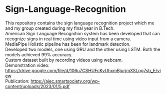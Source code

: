 # Sign-Language-Recognition
This repository contains the sign language recognition project which me and my group created during my final year in B.Tech.\
American Sign Language Recognition system has been developed that can recognize signs in real time using video input from a camera. \
MediaPipe Holistic pipeline has been for landmark detection.\
Developed two models, one using GRU and the other using LSTM. Both the models achieved 99% accuracy.\
Custom dataset built by recording videos using webcam.\
Demonstration video: https://drive.google.com/file/d/106u7CSHUFcKvUhxmBjurjmXSLpg7sb_E/view \
Publication: https://ajec.smartsociety.org/wp-content/uploads/2023/01/5.pdf
